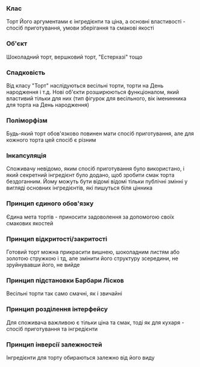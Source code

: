 ### Клас
Торт
Його аргументами є інгредієнти та ціна, а основні властивості - спосіб приготування, умови зберігання та смакові якості
### Об'єкт
Шоколадний торт, вершковий торт, "Естерхазі" тощо
### Спадковість
Від класу "Торт" наслідуються весільні торти, торти на День народження і т.д.
Нові об'єкти розширюються функціоналом, який властивий тільки для них (тип фігурок для весільного, вік іменинника для торта на День народження)
### Поліморфізм
Будь-який торт обов'язково повинен мати спосіб приготування, але для кожного торта цей спосіб є різним
### Інкапсуляція
Споживачу невідомо, яким спосіб приготування було використано, і який секретний інгредієнт було додано, щоб зробити смак торта бездоганним. Йому можуть бути відомі відомі тільки публічні змінні у вигляді основних інгредієнтів, які пишуться біля цінника
### Принцип єдиного обов'язку
Єдина мета тортів - приносити задоволення за допомогою своїх смакових якостей
### Принцип відкритості/закритості
Готовий торт можна прикрасити вишнею, шоколадним листям або золотою стружкою і тд, але змінити його структуру зсередини, не зруйнувавши його, не вийде
### Принцип підстановки Барбари Лісков
Весільні торти так само смачні, як і звичайні
### Принцип розділення інтерфейсу
Для споживача важливою є тільки ціна та смак, тоді як для кухаря - спосіб приготування та інгредієнти
### Принцип інверсії залежностей
Інгредієнти для торту обираються залежно від його виду
